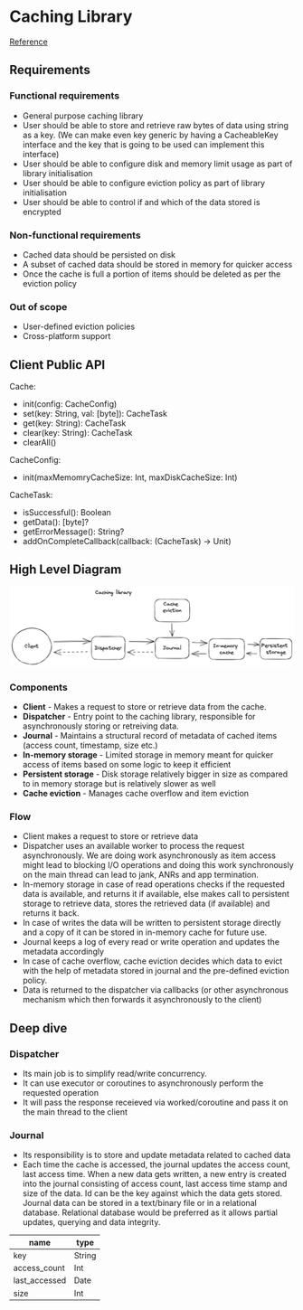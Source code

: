 # Caching Library
[Reference](https://github.com/weeeBox/mobile-system-design/blob/master/exercises/caching-library.md)

## Requirements

### Functional requirements
- General purpose caching library
- User should be able to store and retrieve raw bytes of data using string as a key. (We can make even key generic by having a CacheableKey interface and the key that is going to be used can implement this interface)
- User should be able to configure disk and memory limit usage as part of library initialisation
- User should be able to configure eviction policy as part of library initialisation
- User should be able to control if and which of the data stored is encrypted

### Non-functional requirements
- Cached data should be persisted on disk
- A subset of cached data should be stored in memory for quicker access
- Once the cache is full a portion of items should be deleted as per the eviction policy

### Out of scope
- User-defined eviction policies
- Cross-platform support

## Client Public API
Cache:
- init(config: CacheConfig)
- set(key: String, val: [byte]): CacheTask
- get(key: String): CacheTask
- clear(key: String): CacheTask
- clearAll()

CacheConfig:
- init(maxMemomryCacheSize: Int, maxDiskCacheSize: Int)

CacheTask:
- isSuccessful(): Boolean
- getData(): [byte]?
- getErrorMessage(): String?
- addOnCompleteCallback(callback: (CacheTask) -> Unit)

## High Level Diagram
![Caching library high-level diagram](../images/caching-library-hld.png)

### Components
- **Client** - Makes a request to store or retrieve data from the cache.
- **Dispatcher** - Entry point to the caching library, responsible for asynchronously storing or retreiving data.
- **Journal** - Maintains a structural record of metadata of cached items (access count, timestamp, size etc.)
- **In-memory storage** - Limited storage in memory meant for quicker access of items based on some logic to keep it efficient
- **Persistent storage** - Disk storage relatively bigger in size as compared to in memory storage but is relatively slower as well
- **Cache eviction** - Manages cache overflow and item eviction

### Flow
- Client makes a request to store or retrieve data
- Dispatcher uses an available worker to process the request asynchronously. We are doing work asynchronously as item access might lead to blocking I/O operations and doing this work synchronously on the main thread can lead to jank, ANRs and app termination.
- In-memory storage in case of read operations checks if the requested data is available, and returns it if available, else makes call to persistent storage to retrieve data, stores the retrieved data (if available) and returns it back.
- In case of writes the data will be written to persistent storage directly and a copy of it can be stored in in-memory cache for future use.
- Journal keeps a log of every read or write operation and updates the metadata accordingly
- In case of cache overflow, cache eviction decides which data to evict with the help of metadata stored in journal and the pre-defined eviction policy.
- Data is returned to the dispatcher via callbacks (or other asynchronous mechanism which then forwards it asynchronously to the client)

## Deep dive

### Dispatcher
- Its main job is to simplify read/write concurrency.
- It can use executor or coroutines to asynchronously perform the requested operation
- It will pass the response receieved via worked/coroutine and pass it on the main thread to the client

### Journal
- Its responsibility is to store and update metadata related to cached data
- Each time the cache is accessed, the journal updates the access count, last access time. When a new data gets written, a new entry is created into the journal consisting of access count, last access time stamp and size of the data. Id can be the key against which the data gets stored. Journal data can be stored in a text/binary file or in a relational database. Relational database would be preferred as it allows partial updates, querying and data integrity.


name | type
--- | ---
key | String
access_count | Int
last_accessed | Date
size | Int
